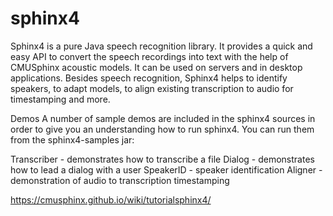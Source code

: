 # sphinx4
Sphinx4 is a pure Java speech recognition library. It provides a quick and easy API to convert the speech recordings into text with the help of CMUSphinx acoustic models. It can be used on servers and in desktop applications. Besides speech recognition, Sphinx4 helps to identify speakers, to adapt models, to align existing transcription to audio for timestamping and more.

Demos
A number of sample demos are included in the sphinx4 sources in order to give you an understanding how to run sphinx4. You can run them from the sphinx4-samples jar:

Transcriber - demonstrates how to transcribe a file
Dialog - demonstrates how to lead a dialog with a user
SpeakerID - speaker identification
Aligner - demonstration of audio to transcription timestamping


https://cmusphinx.github.io/wiki/tutorialsphinx4/
